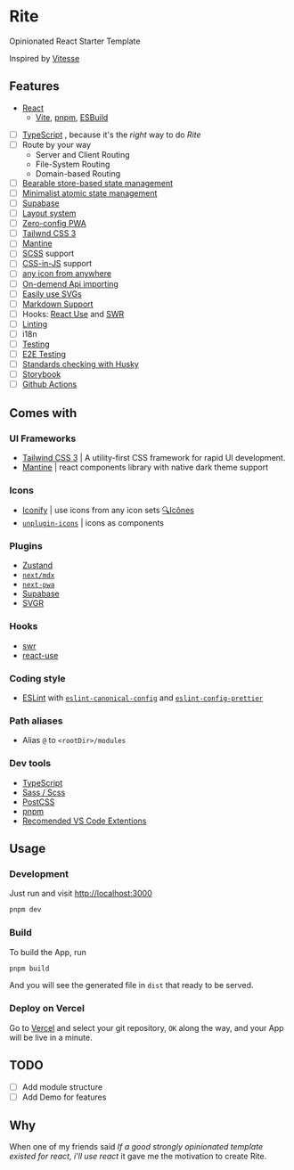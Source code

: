 # Rite

Opinionated React Starter Template

Inspired by [Vitesse](https://github.com/antfu/vitesse)

## Features

- [React](https://github.com/facebook/react)
  - [Vite](https://github.com/vitejs/vite), [pnpm](https://pnpm.io/), [ESBuild](https://github.com/evanw/esbuild)
- [ ] [TypeScript](https://www.typescriptlang.org/)
  , because it's the _right_ way to do _Rite_
- [ ] Route by your way
  - Server and Client Routing
  - File-System Routing
  - Domain-based Routing
- [ ] [Bearable store-based state management](https://github.com/pmndrs/zustand)
- [ ] [Minimalist atomic state management](https://github.com/pmndrs/jotai)
- [ ] [Supabase](https://supabase.com)
- [ ] [Layout system](./layouts)
- [ ] [Zero-config PWA](https://github.com/shadowwalker/next-pwa)
- [ ] [Tailwnd CSS 3](https://github.com/tailwindlabs/tailwindcss)
- [ ] [Mantine](https://mantine.dev/)
- [ ] [SCSS](https://sass-lang.com) support
- [ ] [CSS-in-JS](https://mantine.dev/theming/create-styles/) support
- [ ] [any icon from anywhere](https://github.com/antfu/unplugin-icons)
- [ ] [On-demend Api importing](https://github.com/antfu/unplugin-auto-import)
- [ ] [Easily use SVGs](https://react-svgr.com)
- [ ] [Markdown Support](https://nextjs.org/docs/advanced-features/using-mdx#nextmdx)
- [ ] Hooks: [React Use](https://github.com/streamich/react-use) and [SWR](https://swr.vercel.app/)
- [ ] [Linting](https://github.com/eslint/eslint)
- [ ] i18n
- [ ] [Testing](https://testing-library.com/)
- [ ] [E2E Testing](https://cypress.io/)
- [ ] [Standards checking with Husky](https://github.com/typicode/husky)
- [ ] [Storybook](https://storybook.js.org/)
- [ ] [Github Actions](https://github.com/features/actions)

## Comes with

### UI Frameworks

- [Tailwind CSS 3](https://github.com/tailwindlabs/tailwindcss)
  | A utility-first CSS framework for rapid UI development.
- [Mantine](https://github.com/mantinedev/mantine)
  | react components library with native dark theme support

### Icons

- [Iconify](https://iconify.design)
  | use icons from any icon sets [🔍Icônes](https://icones.netlify.app/)
- [`unplugin-icons`](https://github.com/antfu/unplugin-icons)
  | icons as components

### Plugins

- [Zustand](https://github.com/pmndrs/zustand)
- [`next/mdx`](https://github.com/vercel/next.js/tree/canary/packages/next-mdx)
- [`next-pwa`](https://github.com/shadowwalker/next-pwa)
- [Supabase](https://supabase.com/)
- [SVGR](https://react-svgr.com/)

### Hooks

- [swr](https://swr.vercel.app/)
- [react-use](https://github.com/streamich/react-use)

### Coding style

- [ESLint](https://github.com/eslint/eslint)
  with [`eslint-canonical-config`](https://github.com/gajus/eslint-config-canonical)
  and [`eslint-config-prettier`](https://github.com/prettier/eslint-config-prettier)

### Path aliases

- Alias `@` to `<rootDir>/modules`

### Dev tools

- [TypeScript](https://www.typescriptlang.org/)
- [Sass / Scss](https://sass-lang.com/)
- [PostCSS](https://postcss.org/)
- [pnpm](https://pnpm.js.org)
- [Recomended VS Code Extentions](./.vscode/extensions.json)

## Usage

### Development

Just run and visit <http://localhost:3000>

```bash
pnpm dev
```

### Build

To build the App, run

```bash
pnpm build
```

And you will see the generated file in `dist` that ready to be served.

### Deploy on Vercel

Go to [Vercel](https://vercel.com/new)
and select your git repository, `OK` along the way,
and your App will be live in a minute.

## TODO

- [ ] Add module structure
- [ ] Add Demo for features

## Why

When one of my friends said
_If a good strongly opinionated template existed for react, i'll use react_
it gave me the motivation to create Rite.
